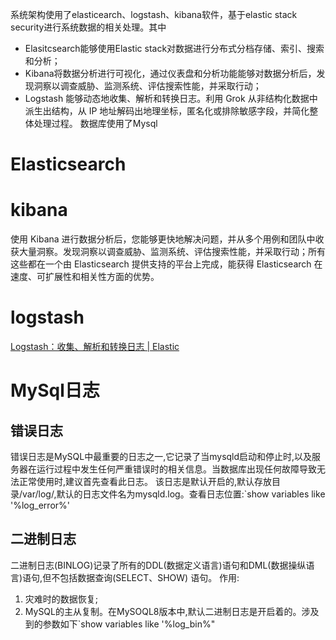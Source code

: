 系统架构使用了elasticearch、logstash、kibana软件，基于elastic stack security进行系统数据的相关处理。其中
- Elasitcsearch能够使用Elastic stack对数据进行分布式分档存储、索引、搜索和分析；
- Kibana将数据分析进行可视化，通过仪表盘和分析功能能够对数据分析后，发现洞察以调查威胁、监测系统、评估搜索性能，并采取行动；
- Logstash 能够动态地收集、解析和转换日志。利用 Grok 从非结构化数据中派生出结构，从 IP 地址解码出地理坐标，匿名化或排除敏感字段，并简化整体处理过程。
数据库使用了Mysql
# Elasticsearch
# kibana

使用 Kibana 进行数据分析后，您能够更快地解决问题，并从多个用例和团队中收获大量洞察。发现洞察以调查威胁、监测系统、评估搜索性能，并采取行动；所有这些都在一个由 Elasticsearch 提供支持的平台上完成，能获得 Elasticsearch 在速度、可扩展性和相关性方面的优势。
# logstash
[Logstash：收集、解析和转换日志 | Elastic](https://www.elastic.co/cn/logstash/)
# MySql日志
## 错误日志
  错误日志是MySQL中最重要的日志之一,它记录了当mysqld启动和停止时,以及服务器在运行过程中发生任何严重错误时的相关信息。当数据库出现任何故障导致无法正常使用时,建议首先查看此日志。
  该日志是默认开启的,默认存放目录/var/log/,默认的日志文件名为mysqld.log。查看日志位置:`show variables like '%log_error%'
## 二进制日志
二进制日志(BINLOG)记录了所有的DDL(数据定义语言)语句和DML(数据操纵语言)语句,但不包括数据查询(SELECT、SHOW)
语句。
作用:
1. 灾难时的数据恢复;
2. MySQL的主从复制。在MySOQL8版本中,默认二进制日志是开启着的。涉及到的参数如下`show variables like '%log_bin%"
